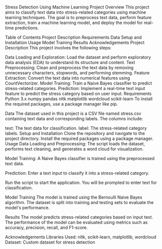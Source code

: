 Stress Detection Using Machine Learning
Project Overview
This project aims to classify text data into stress-related categories using machine learning techniques. The goal is to preprocess text data, perform feature extraction, train a machine learning model, and deploy the model for real-time predictions.

Table of Contents
Project Description
Requirements
Data
Setup and Installation
Usage
Model Training
Results
Acknowledgements
Project Description
This project involves the following steps:

Data Loading and Exploration: Load the dataset and perform exploratory data analysis (EDA) to understand its structure and content.
Text Preprocessing: Clean and preprocess the text data by removing unnecessary characters, stopwords, and performing stemming.
Feature Extraction: Convert the text data into numerical features using CountVectorizer.
Model Training: Train a Naive Bayes classifier to predict stress-related categories.
Prediction: Implement a real-time text input feature to predict the stress category based on user input.
Requirements
Python 3.x
numpy
pandas
nltk
matplotlib
wordcloud
scikit-learn
To install the required packages, use a package manager like pip.

Data
The dataset used in this project is a CSV file named stress.csv containing text data and corresponding labels. The columns include:

text: The text data for classification.
label: The stress-related category labels.
Setup and Installation
Clone the repository and navigate to the project directory.
Install the required packages using a package manager.
Usage
Data Loading and Preprocessing: The script loads the dataset, performs text cleaning, and generates a word cloud for visualization.

Model Training: A Naive Bayes classifier is trained using the preprocessed text data.

Prediction: Enter a text input to classify it into a stress-related category.

Run the script to start the application. You will be prompted to enter text for classification.

Model Training
The model is trained using the Bernoulli Naive Bayes algorithm. The dataset is split into training and testing sets to evaluate the model's performance.

Results
The model predicts stress-related categories based on input text. The performance of the model can be evaluated using metrics such as accuracy, precision, recall, and F1-score.

Acknowledgements
Libraries Used: nltk, scikit-learn, matplotlib, wordcloud
Dataset: Custom dataset for stress detection


